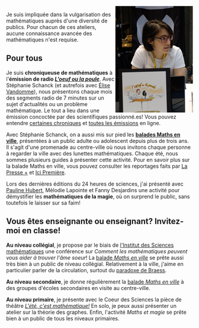 <img style="float: right;" src="image_nadia_radio.png" title="Dans le cadre d'un enregistrement de L'oeuf ou la poule, lors du Congrès de l'ACFAS, en 2016.">

Je suis impliquée dans la vulgarisation des mathématiques auprès d'une diversité de publics. Pour chacun de ces ateliers, aucune connaissance avancée des mathématiques n'est requise.

## Pour tous
Je suis **chroniqueuse de mathématiques** à l'**émission de radio [_L'oeuf ou la poule_](http://www.loeufoulapoule.org)**. Avec Stéphanie Schanck (et autrefois avec [Élise Vandomme](http://people.fjfi.cvut.cz/vandoeli/)), nous présentons chaque mois des segments radio de 7 minutes sur un sujet d'actualités ou un problème mathématique. Le tout a lieu dans une émission concoctée par des scientifiques passionné.es! Vous pouvez entendre [certaines chroniques](http://loeufoulapoule.org/category/chroniques/maths/) et [toutes les émissions](http://www.choq.ca/emissions-details/loeuf-ou-la-poule/) en ligne.

Avec Stéphanie Schanck, on a aussi mis sur pied les **[balades Maths en ville](http://coeurdessciences.uqam.ca/component/eventlist/details/765-maths-en-ville.html)**, présentées à un public adulte ou adolescent depuis plus de trois ans. Il s'agit d'une promenade au centre-ville où nous invitons chaque personne à regarder la ville avec des lunettes mathématiques. Chaque été, nous sommes plusieurs guides à présenter cette activité. Pour en savoir plus sur la balade Maths en ville, vous pouvez consulter les reportages faits par [La Presse +](http://plus.lapresse.ca/screens/8cf33e5b-e559-4865-9fe2-55ddac82f84e__7C___0.html) et [Ici Première](http://ici.radio-canada.ca/emissions/les_annees_lumiere/2015-2016/chronique.asp?idChronique=410900).

Lors des dernières éditions du 24 heures de sciences, j'ai présenté avec [Pauline Hubert](http://phubert.github.io), Mélodie Lapointe et Fanny Desjardins une activité pour démystifier les **mathématiques de la magie**, où on surprend le public, sans toutefois le laisser sur sa faim!

## Vous êtes enseignante ou enseignant? **Invitez-moi en classe!**

**Au niveau collégial**, je propose par le biais de [l'Institut des Sciences mathématiques](http://ism.uqam.ca/accueil/outreach/#1492) une conférence sur _Comment les mathématiques peuvent vous aider à trouver l'âme soeur_! La [balade _Maths en ville_](http://coeurdessciences.uqam.ca/balades-scientifiques-groupes-scolaires.html) se prête aussi très bien à un public de niveau collégial. Relativement à la ville, j'aime en particulier parler de la circulation, surtout du [paradoxe de Braess](Braesss-paradox.pdf).


**Au niveau secondaire**, je donne régulièrement la [balade _Maths en ville_](http://coeurdessciences.uqam.ca/balades-scientifiques-groupes-scolaires.html) à des groupes d'écoles secondaires en visite au centre-ville.

**Au niveau primaire**, je présente avec le Coeur des Sciences la pièce de théâtre [_L'été, c'est mathématique!_](http://coeurdessciences.uqam.ca/component/eventlist/details/710-l-ete-c-est-mathematique.html) En solo, je peux aussi présenter un atelier sur la théorie des graphes. Enfin, l'activité _Maths et magie_ se prête bien à un public de tous les niveaux primaires.


